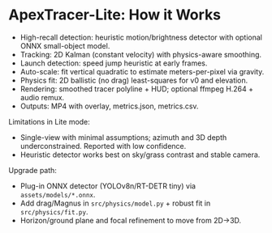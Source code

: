 # ApexTracer-Lite: How it Works

- High-recall detection: heuristic motion/brightness detector with optional ONNX small-object model.
- Tracking: 2D Kalman (constant velocity) with physics-aware smoothing.
- Launch detection: speed jump heuristic at early frames.
- Auto-scale: fit vertical quadratic to estimate meters-per-pixel via gravity.
- Physics fit: 2D ballistic (no drag) least-squares for v0 and elevation.
- Rendering: smoothed tracer polyline + HUD; optional ffmpeg H.264 + audio remux.
- Outputs: MP4 with overlay, metrics.json, metrics.csv.

Limitations in Lite mode:
- Single-view with minimal assumptions; azimuth and 3D depth underconstrained. Reported with low confidence.
- Heuristic detector works best on sky/grass contrast and stable camera.

Upgrade path:
- Plug-in ONNX detector (YOLOv8n/RT-DETR tiny) via `assets/models/*.onnx`.
- Add drag/Magnus in `src/physics/model.py` + robust fit in `src/physics/fit.py`.
- Horizon/ground plane and focal refinement to move from 2D->3D.
